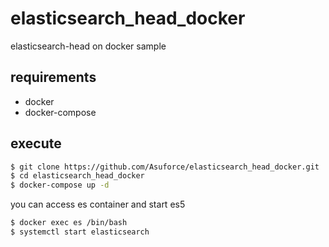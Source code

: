 # elasticsearch_head_docker

elasticsearch-head on docker sample

## requirements

- docker
- docker-compose

## execute

```bash
$ git clone https://github.com/Asuforce/elasticsearch_head_docker.git
$ cd elasticsearch_head_docker
$ docker-compose up -d
```

you can access es container and start es5

```bash
$ docker exec es /bin/bash
$ systemctl start elasticsearch
```
